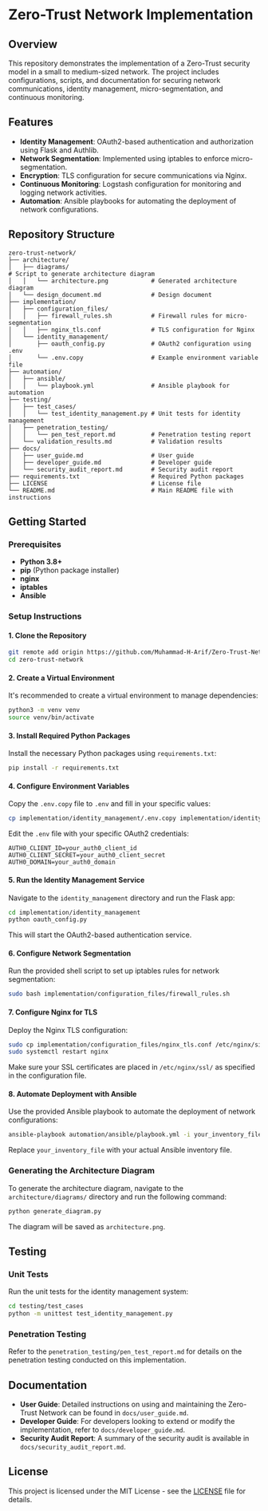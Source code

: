 
# Zero-Trust Network Implementation

## Overview
This repository demonstrates the implementation of a Zero-Trust security model in a small to medium-sized network. The project includes configurations, scripts, and documentation for securing network communications, identity management, micro-segmentation, and continuous monitoring.

## Features
- **Identity Management**: OAuth2-based authentication and authorization using Flask and Authlib.
- **Network Segmentation**: Implemented using iptables to enforce micro-segmentation.
- **Encryption**: TLS configuration for secure communications via Nginx.
- **Continuous Monitoring**: Logstash configuration for monitoring and logging network activities.
- **Automation**: Ansible playbooks for automating the deployment of network configurations.

## Repository Structure
```plaintext
zero-trust-network/
├── architecture/
│   ├── diagrams/
# Script to generate architecture diagram
│   │   └── architecture.png            # Generated architecture diagram
│   └── design_document.md              # Design document
├── implementation/
│   ├── configuration_files/
│   │   ├── firewall_rules.sh           # Firewall rules for micro-segmentation
│   │   ├── nginx_tls.conf              # TLS configuration for Nginx
│   └── identity_management/
│       ├── oauth_config.py             # OAuth2 configuration using .env
│       └── .env.copy                   # Example environment variable file
├── automation/
│   ├── ansible/
│   │   └── playbook.yml                # Ansible playbook for automation
├── testing/
│   ├── test_cases/
│   │   └── test_identity_management.py # Unit tests for identity management
│   ├── penetration_testing/
│   │   └── pen_test_report.md          # Penetration testing report
│   └── validation_results.md           # Validation results
├── docs/
│   ├── user_guide.md                   # User guide
│   ├── developer_guide.md              # Developer guide
│   └── security_audit_report.md        # Security audit report
├── requirements.txt                    # Required Python packages
├── LICENSE                             # License file
└── README.md                           # Main README file with instructions
```

## Getting Started

### Prerequisites
- **Python 3.8+**
- **pip** (Python package installer)
- **nginx**
- **iptables**
- **Ansible**

### Setup Instructions

#### 1. Clone the Repository
```bash
git remote add origin https://github.com/Muhammad-H-Arif/Zero-Trust-Network.git
cd zero-trust-network
```

#### 2. Create a Virtual Environment
It's recommended to create a virtual environment to manage dependencies:

```bash
python3 -m venv venv
source venv/bin/activate
```

#### 3. Install Required Python Packages
Install the necessary Python packages using `requirements.txt`:

```bash
pip install -r requirements.txt
```

#### 4. Configure Environment Variables
Copy the `.env.copy` file to `.env` and fill in your specific values:

```bash
cp implementation/identity_management/.env.copy implementation/identity_management/.env
```

Edit the `.env` file with your specific OAuth2 credentials:

```plaintext
AUTH0_CLIENT_ID=your_auth0_client_id
AUTH0_CLIENT_SECRET=your_auth0_client_secret
AUTH0_DOMAIN=your_auth0_domain
```

#### 5. Run the Identity Management Service
Navigate to the `identity_management` directory and run the Flask app:

```bash
cd implementation/identity_management
python oauth_config.py
```

This will start the OAuth2-based authentication service.

#### 6. Configure Network Segmentation
Run the provided shell script to set up iptables rules for network segmentation:

```bash
sudo bash implementation/configuration_files/firewall_rules.sh
```

#### 7. Configure Nginx for TLS
Deploy the Nginx TLS configuration:

```bash
sudo cp implementation/configuration_files/nginx_tls.conf /etc/nginx/sites-available/default
sudo systemctl restart nginx
```

Make sure your SSL certificates are placed in `/etc/nginx/ssl/` as specified in the configuration file.

#### 8. Automate Deployment with Ansible
Use the provided Ansible playbook to automate the deployment of network configurations:

```bash
ansible-playbook automation/ansible/playbook.yml -i your_inventory_file
```

Replace `your_inventory_file` with your actual Ansible inventory file.

### Generating the Architecture Diagram

To generate the architecture diagram, navigate to the `architecture/diagrams/` directory and run the following command:

```bash
python generate_diagram.py
```

The diagram will be saved as `architecture.png`.

## Testing

### Unit Tests
Run the unit tests for the identity management system:

```bash
cd testing/test_cases
python -m unittest test_identity_management.py
```

### Penetration Testing
Refer to the `penetration_testing/pen_test_report.md` for details on the penetration testing conducted on this implementation.

## Documentation

- **User Guide**: Detailed instructions on using and maintaining the Zero-Trust Network can be found in `docs/user_guide.md`.
- **Developer Guide**: For developers looking to extend or modify the implementation, refer to `docs/developer_guide.md`.
- **Security Audit Report**: A summary of the security audit is available in `docs/security_audit_report.md`.

## License
This project is licensed under the MIT License - see the [LICENSE](LICENSE) file for details.

